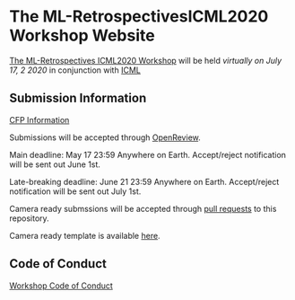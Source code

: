# The ML-RetrospectivesICML2020 Workshop Website

[The ML-Retrospectives ICML2020 Workshop](https://ml-retrospectives.github.io/icml2020/) will be held *virtually on July 17, 2 2020* in conjunction with [ICML](https://icml.cc) 

## Submission Information

[CFP Information](https://ml-retrospectives.github.io/icml2020/cfp/)

Submissions will be accepted through [OpenReview](https://openreview.net/group?id=ICML.cc/2020/Workshop/ML_Retrospectives).

Main deadline: May 17 23:59 Anywhere on Earth. Accept/reject notification will be sent out June 1st.

Late-breaking deadline: June 21 23:59 Anywhere on Earth. Accept/reject notification will be sent out July 1st.

Camera ready submssions will be accepted through [pull requests](https://github.com/ml-retrospectives/icml2020/pulls) to this repository.

Camera ready template is available [here](https://raw.githubusercontent.com/ml-retrospectives/ml-retrospectives.github.io/master/.github/ISSUE_TEMPLATE/submit-retrospective.md).

## Code of Conduct

[Workshop Code of Conduct](https://ml-retrospectives.github.io/coc/)


